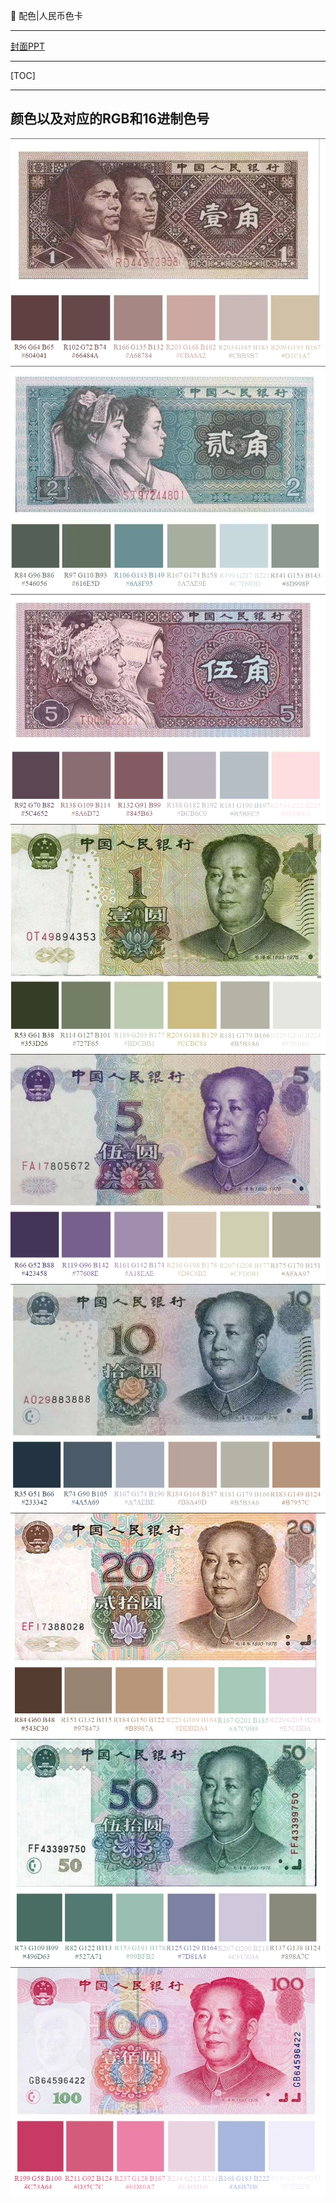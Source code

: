 👏 配色|人民币色卡

---
[封面PPT](../PPT/配色人民币色卡.pptx)

---
[TOC]

---
## 颜色以及对应的RGB和16进制色号
![](配色人民币色卡/配色人民币色卡0.png)  
![](配色人民币色卡/配色人民币色卡1.png)  
![](配色人民币色卡/配色人民币色卡2.png)  
![](配色人民币色卡/配色人民币色卡3.png)  
![](配色人民币色卡/配色人民币色卡4.png)  
![](配色人民币色卡/配色人民币色卡5.png)  
![](配色人民币色卡/配色人民币色卡6.png)  
![](配色人民币色卡/配色人民币色卡7.png)  
![](配色人民币色卡/配色人民币色卡8.png)  